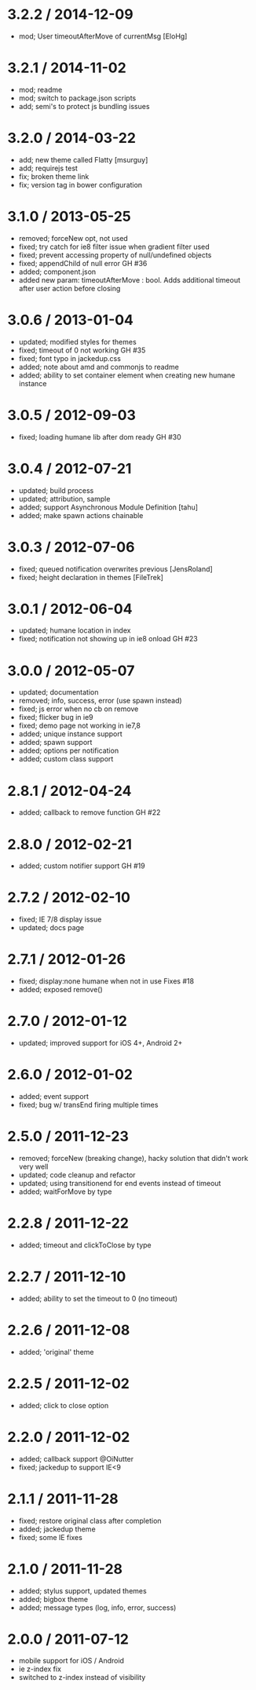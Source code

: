 
3.2.2 / 2014-12-09
==================

  * mod; User timeoutAfterMove of currentMsg [EloHg]

3.2.1 / 2014-11-02
==================

  * mod; readme
  * mod; switch to package.json scripts
  * add; semi's to protect js bundling issues

3.2.0 / 2014-03-22
==================

 * add; new theme called Flatty [msurguy]
 * add; requirejs test
 * fix; broken theme link
 * fix; version tag in bower configuration

3.1.0 / 2013-05-25 
==================

  * removed; forceNew opt, not used
  * fixed; try catch for ie8 filter issue when gradient filter used
  * fixed; prevent accessing property of null/undefined objects
  * fixed; appendChild of null error GH #36
  * added; component.json
  * added new param: timeoutAfterMove : bool. Adds additional timeout after user action before closing

3.0.6 / 2013-01-04 
==================

  * updated; modified styles for themes
  * fixed; timeout of 0 not working GH #35
  * fixed; font typo in jackedup.css
  * added; note about amd and commonjs to readme
  * added; ability to set container element when creating new humane instance

3.0.5 / 2012-09-03 
==================

  * fixed; loading humane lib after dom ready GH #30

3.0.4 / 2012-07-21 
==================

  * updated; build process
  * updated; attribution, sample
  * added; support Asynchronous Module Definition [tahu]
  * added; make spawn actions chainable

3.0.3 / 2012-07-06 
==================

  * fixed; queued notification overwrites previous [JensRoland]
  * fixed; height declaration in themes [FileTrek]

3.0.1 / 2012-06-04 
==================

  * updated; humane location in index
  * fixed; notification not showing up in ie8 onload GH #23

3.0.0 / 2012-05-07 
==================

  * updated; documentation
  * removed; info, success, error (use spawn instead)
  * fixed; js error when no cb on remove
  * fixed; flicker bug in ie9
  * fixed; demo page not working in ie7,8
  * added; unique instance support
  * added; spawn support
  * added; options per notification
  * added; custom class support

2.8.1 / 2012-04-24 
==================

  * added; callback to remove function GH #22

2.8.0 / 2012-02-21 
==================

  * added; custom notifier support GH #19

2.7.2 / 2012-02-10 
==================

  * fixed; IE 7/8 display issue
  * updated; docs page

2.7.1 / 2012-01-26 
==================

  * fixed; display:none humane when not in use Fixes #18
  * added; exposed remove()

2.7.0 / 2012-01-12 
==================

  * updated; improved support for iOS 4+, Android 2+

2.6.0 / 2012-01-02 
==================

  * added; event support
  * fixed; bug w/ transEnd firing multiple times

2.5.0 / 2011-12-23 
==================

  * removed; forceNew (breaking change), hacky solution that didn't work very well
  * updated; code cleanup and refactor
  * updated; using transitionend for end events instead of timeout
  * added; waitForMove by type

2.2.8 / 2011-12-22 
==================

  * added; timeout and clickToClose by type

2.2.7 / 2011-12-10 
==================

  * added; ability to set the timeout to 0 (no timeout)

2.2.6 / 2011-12-08 
==================

  * added; 'original' theme

2.2.5 / 2011-12-02 
==================

  * added; click to close option

2.2.0 / 2011-12-02 
==================

  * added; callback support @OiNutter
  * fixed; jackedup to support IE<9

2.1.1 / 2011-11-28 
==================

  * fixed; restore original class after completion
  * added; jackedup theme
  * fixed; some IE fixes

2.1.0 / 2011-11-28 
==================

  * added; stylus support, updated themes
  * added; bigbox theme
  * added; message types (log, info, error, success)

2.0.0 / 2011-07-12
==================

  * mobile support for iOS / Android
  * ie z-index fix
  * switched to z-index instead of visibility
